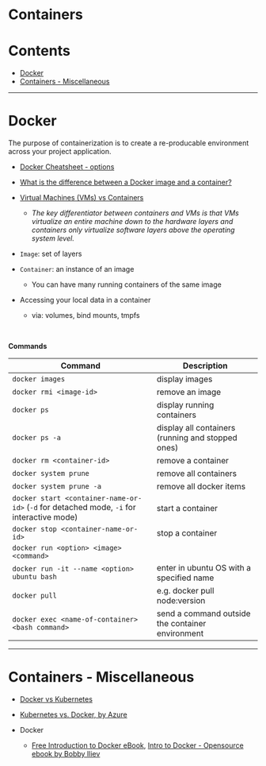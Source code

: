 # Containers

Contents
===============
* [Docker](#docker)
* [Containers - Miscellaneous](#containers--miscellaneous)


------

# Docker

The purpose of containerization is to create a re-producable environment across your project application.

* [Docker Cheatsheet - options](https://www.docker.com/sites/default/files/d8/2019-09/docker-cheat-sheet.pdf)
* [What is the difference between a Docker image and a container?](https://stackoverflow.com/questions/23735149/what-is-the-difference-between-a-docker-image-and-a-container)
* [Virtual Machines (VMs) vs Containers](https://www.atlassian.com/continuous-delivery/microservices/containers-vs-vms)
    * *The key differentiator between containers and VMs is that VMs virtualize an entire machine down to the hardware layers and containers only virtualize software layers above the operating system level.*



* `Image`: set of layers
* `Container`: an instance of an image
    * You can have many running containers of the same image


* Accessing your local data in a container
    * via: volumes, bind mounts, tmpfs

<br>


**Commands**

|Command | Description|
|-------|---------|
| `docker images` | display images|
|`docker rmi <image-id>`| remove an image|
|`docker ps`| display running containers|
|`docker ps -a`| display all containers (running and stopped ones)|
|`docker rm <container-id>`| remove a container|
|`docker system prune` |remove all containers|
|`docker system prune -a` |remove all docker items|
|`docker start <container-name-or-id>` (`-d` for detached mode, `-i` for interactive mode)| start a container|
|`docker stop <container-name-or-id>`|stop a container|
|`docker run <option> <image> <command>`||
|`docker run -it --name <option> ubuntu bash` | enter in ubuntu OS with a specified name |
|`docker pull`| e.g. docker pull node:version|
|`docker exec <name-of-container> <bash command>` |send a command outside the container environment|







------

# Containers - Miscellaneous

* [Docker vs Kubernetes](https://www.freecodecamp.org/news/kubernetes-vs-docker-whats-the-difference-explained-with-examples/?fbclid=IwAR2jLOOMMYtHTH0yBU1xqecvXXXy8AWg7J27ySU_EX_cdzLzrJ-aEHMWPZI)

* [Kubernetes vs. Docker, by Azure](https://azure.microsoft.com/en-us/topic/kubernetes-vs-docker/)

* Docker
    * [Free Introduction to Docker eBook](https://devdojo.com/bobbyiliev/free-introduction-to-docker-ebook), [Intro to Docker - Opensource ebook by Bobby Iliev](https://github.com/dimi-fn/Various-Data-Science-Scripts/blob/main/Web%20Development/Containers/introduction-to-docker-dark.pdf)
